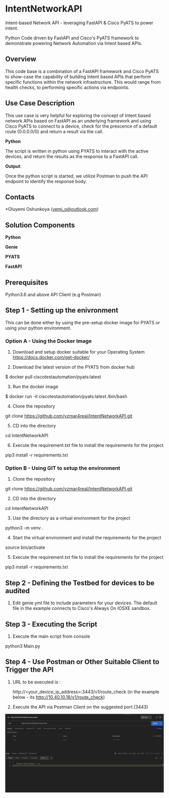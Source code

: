 # IntentNetworkAPI
Intent-based Network API - leveraging FastAPI &amp; Cisco PyATS to power intent.

Python Code driven by FastAPI and Cisco's PyATS framework to demonstrate powering Network Automation via Intent based APIs.

## Overview

This code base is a combination of a FastAPI framework and Cisco PyATS to show-case the capability of building Intent based APIs that perform specific functions within the network infrastructure. This would range from health checks, to performing specific actions via endpoints. 

## Use Case Description

This use case is very helpful for exploring the concept of Intent based network APIs based on FastAPI as an underlying framework and using Cisco PyATS to connect to a device, check for the prescence of a default route (0.0.0.0/0) and return a result via the call.   

**Python**

The script is written in python using PYATS to interact with the active devices, and return the results as the response to a FastAPI call.  

**Output**: 

Once the python script is started, we utilize Postman to push the API endpoint to identify the response body.

## Contacts
*Oluyemi Oshunkoya (yemi_o@outlook.com)

## Solution Components
**Python**

**Genie**

**PYATS**

**FastAPI**

## Prerequisites 

Python3.6 and above
API Client (e.g Postman)

## Step 1 - Setting up the enivronment
This can be done either by using the pre-setup docker image for PYATS or using your python environment. 

### Option A - Using the Docker Image 

1. Download and setup docker suitable for your Operating System 
https://docs.docker.com/get-docker/

2. Download the latest version of the PYATS from docker hub

$ docker pull ciscotestautomation/pyats:latest

3. Run the docker image 

$ docker run -it ciscotestautomation/pyats:latest /bin/bash

4. Clone the repository

git clone https://github.com/yzmar4real/IntentNetworkAPI.git

5. CD into the directory 

cd IntentNetworkAPI

6. Execute the requirement.txt file to install the requirements for the project

pip3 install -r requirements.txt
 
### Option B - Using GIT to setup the environment

1. Clone the repository

git clone https://github.com/yzmar4real/IntentNetworkAPI.git

2. CD into the directory 

cd IntentNetworkAPI

3. Use the directory as a virtual environment for the project

python3 -m venv . 

4. Start the virtual environment and install the requirements for the project

source bin/activate

5. Execute the requirement.txt file to install the requirements for the project

pip3 install -r requirements.txt

## Step 2 - Defining the Testbed for devices to be audited

1. Edit genie.yml file to include parameters for your devices. The default file in the example connects to Cisco's Always On IOSXE sandbox. 

## Step 3 - Executing the Script 

1. Execute the main script from console

python3 Main.py

## Step 4 - Use Postman or Other Suitable Client to Trigger the API

1. URL to be executed is :

   http://<your_device_ip_address>:3443/v1/route_check  (in the example below - its http://10.40.10.18/v1/route_check)

2. Execute the API via Postman Client on the suggested port.(3443)

![SampleOutcomes001](SnapShot001.png)
